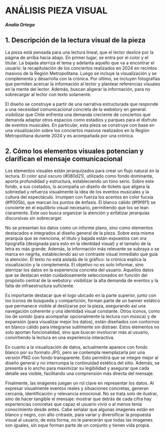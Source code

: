 # ANÁLISIS PIEZA VISUAL
#### *Analía Ortega*

## 1. Descripción de la lectura visual de la pieza

La pieza está pensada para una lectura lineal, que el lector deslice por la página de arriba hacia abajo. En primer lugar, se entra por el color y el titular. La bajada aterriza el tema y adelanta aquello que va a encontrar el usuario: la recapitulación de los conciertos realizados en 2024 en recintos masivos de la Región Metropolitana.
Luego se incluye la visualización y se complementa y desarrolla con la crónica. Por último, se incluyen fotografías que permiten acercar la información al lector y plantear referencias visuales en la mente del lector. Además, buscan aligerar la información, para no sobrecargar al lector con texto solamente.

El diseño se construye a partir de una narrativa estructurada que responde a una necesidad comunicacional concreta de la webstory en general: visibilizar que Chile enfrenta una demanda creciente de conciertos que demanda adaptar otros espacios como estadios y parques para el disfrute de eventos musicales. En particular, esta pieza se construye con base en una visualización sobre los conciertos masivos realizados en la Región Metropolitana durante 2024 y es acompañada por una crónica.  

## 2. Cómo los elementos visuales potencian y clarifican el mensaje comunicacional

Los elementos visuales están jerarquizados para crear un flujo natural en la lectura. El color azul oscuro (#080d21), utilizado como fondo dominante, aporta profundidad y estructura, estableciendo un tono serio. Sobre este fondo, a sus costados, lo acompaña un diseño de tickets que aligera la sobriedad y refuerza visualmente la idea de los eventos musicales y la cultura del espectáculo. Irrumpen con fuerza los acentos en color fucsia (#ff005b), que marcan los puntos de énfasis. El blanco cálido (#f9f6f1) se convierte en el equilibrio visual necesario, permitiendo que los se lean claramente. Este uso busca organizar la atención y enfatizar jerarquías discursivas sin sobrecargar.

No se presentan los datos como un informe plano, sino como elementos destacados e integrados al diseño general de la pieza. Sobre esta misma jerarquía que se menciona, el título y bajada están expuestos con ora tipografía (designada para esto en la identidad visual) y el tamaño de la letra es más grande. Además, la información más relevante se subraya o se marca en negrita, estableciendo así un contraste visual inmediato que guía la atención. El texto no está aislada de lo gráfico: la crónica explica la visualización y la complementa. El objetivo no es solo informar, sino aterrizar los datos en la experiencia concreta del usuario. Aquellos datos que se destacan están cuidadosamente seleccionados en función del propósito central de la webstory: visibilizar la alta demanda de eventos y la falta de infraestructura suficiente.

Es importante destacar que el logo ubicado en la parte superior, junto con los íconos de búsqueda y compartición, forman parte de un banner estático que permanece visible al deslizarse por la pieza, asegurando así una navegación coherente y una identidad visual constante. Otros íconos, como los de sonido (para acompañar opcionalmente la lectura con música) y de expansión (para visualizar mejor los datos), están diseñados con contornos en blanco cálido para integrarse sutilmente sin distraer. Estos elementos no solo aportan funcionalidad, sino que buscan involucrar más al usuario, convirtiendo la lectura en una experiencia interactiva.

En cuanto a la visualización de datos, actualmente aparece con fondo blanco por su formato JPG, pero se contempla reemplazarla por una versión PNG con fondo transparente. Esto permitirá que se integre mejor al diseño general y no interrumpa la continuidad estética del sitio. Además, se presenta a lo ancho para maximizar su legibilidad y asegurar que cada detalle sea visible, facilitando una comprensión más directa del mensaje.

Finalmente, las imágenes juegan un rol clave en representar los datos. Al expresar visualmente eventos reales y situaciones concretas, generan cercanía, identificación y relevancia emocional. No se trata solo de ilustrar, sino de hacer tangible el mensaje: mostrar que detrás de cada cifra hay experiencias concretas que capaz el usuario vivió o al menos tenía conocimiento desde antes. Cabe señalar que algunas imagenes están en blanco y negro, con alto cntraste, para variar y diversificar la propuesta visual al usuario, de esta forma, no le parecerán que todas las imagenes son iguales, sin oque forman parte de un conjunto y tienen vida propia.
